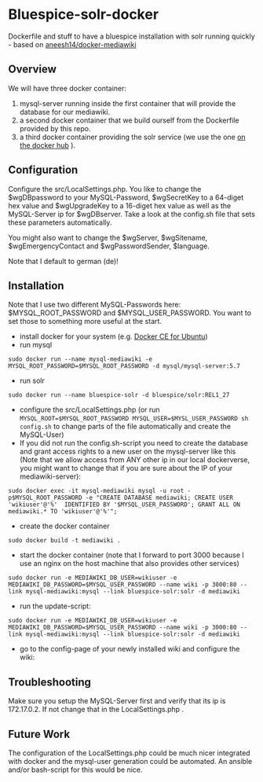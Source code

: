 # Bluespice-solr-docker
Dockerfile and stuff to have a bluespice installation with solr running quickly - based on [aneesh14/docker-mediawiki](https://hub.docker.com/r/aneesh14/docker-mediawiki/)

Overview
--------
We will have three docker container:

1. mysql-server running inside the first container that will provide the database for our mediawiki.
1. a second docker container that we build ourself from the Dockerfile provided by this repo.
1. a third docker container providing the solr service (we use the one [on the docker hub](https://hub.docker.com/r/bluespice/solr/) ).

Configuration
-------------
Configure the src/LocalSettings.php. You like to change the $wgDBpassword to your MySQL-Password, $wgSecretKey to a 64-diget hex value and $wgUpgradeKey to a 16-diget hex value as well as the MySQL-Server ip for $wgDBserver. Take a look at the config.sh file that sets these parameters automatically.

You might also want to change the $wgServer, $wgSitename, $wgEmergencyContact and $wgPasswordSender, $language. 

Note that I default to german (de)!

Installation
------------
Note that I use two different MySQL-Passwords here: $MYSQL_ROOT_PASSWORD and $MYSQL_USER_PASSWORD. You want to set those to something more useful at the start.

- install docker for your system (e.g. [Docker CE for Ubuntu](https://docs.docker.com/engine/installation/linux/docker-ce/ubuntu/))
- run mysql 
```
sudo docker run --name mysql-mediawiki -e MYSQL_ROOT_PASSWORD=$MYSQL_ROOT_PASSWORD -d mysql/mysql-server:5.7
```
- run solr
```
sudo docker run --name bluespice-solr -d bluespice/solr:REL1_27
```
- configure the src/LocalSettings.php (or run `MYSQL_ROOT=$MYSQL_ROOT_PASSWORD MYSQL_USER=$MYSL_USER_PASSWORD sh config.sh` to change parts of the file automatically and create the MySQL-User)
- If you did not run the config.sh-script you need to create the database and grant access rights to a new user on the mysql-server like this (Note that we allow access from ANY other ip in our local dockerverse, you might want to change that if you are sure about the IP of your mediawiki-server):
```
sudo docker exec -it mysql-mediawiki mysql -u root -p$MYSQL_ROOT_PASSWORD -e "CREATE DATABASE mediawiki; CREATE USER 'wikiuser'@'%'  IDENTIFIED BY '$MYSQL_USER_PASSWORD'; GRANT ALL ON mediawiki.* TO 'wikiuser'@'%'";
```

- create the docker container
```
sudo docker build -t mediawiki .
```
- start the docker container (note that I forward to port 3000 because I use an nginx on the host machine that also provides other services)
```
sudo docker run -e MEDIAWIKI_DB_USER=wikiuser -e MEDIAWIKI_DB_PASSWORD=$MYSQL_USER_PASSWORD --name wiki -p 3000:80 --link mysql-mediawiki:mysql --link bluespice-solr:solr -d mediawiki
```
- run the update-script:
```
sudo docker run -e MEDIAWIKI_DB_USER=wikiuser -e MEDIAWIKI_DB_PASSWORD=$MYSQL_USER_PASSWORD --name wiki -p 3000:80 --link mysql-mediawiki:mysql --link bluespice-solr:solr -d mediawiki
```
- go to the config-page of your newly installed wiki and configure the wiki:




Troubleshooting
---------------
Make sure you setup the MySQL-Server first and verify that its ip is 172.17.0.2. If not change that in the LocalSettings.php .

Future Work
-----------
The configuration of the LocalSettings.php could be much nicer integrated with docker and the mysql-user generation could be automated.
An ansible and/or bash-script for this would be nice.
